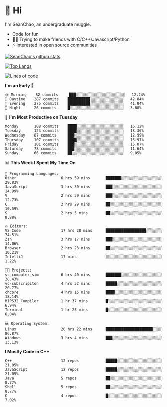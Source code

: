 # 👋 Hi
I'm SeanChao, an undergraduate muggle.

- Code for fun
- 👨‍💻 Trying to make friends with C/C++/Javascript/Python
- ⚡ Interested in open source communities

[![SeanChao's github stats](https://i-github-readme-stats.vercel.app/api?username=seanchao&show_icons=true)](https://github.com/anuraghazra/github-readme-stats)

[![Top Langs](https://i-github-readme-stats.vercel.app/api/top-langs/?username=seanchao&layout=compact)](https://github.com/anuraghazra/github-readme-stats)

<!--START_SECTION:waka-->
![Lines of code](https://img.shields.io/badge/From%20Hello%20World%20I%27ve%20Written-1.6%20million%20lines%20of%20code-blue)

**I'm an Early 🐤** 

```text
🌞 Morning    82 commits     ███░░░░░░░░░░░░░░░░░░░░░░   12.24% 
🌆 Daytime    287 commits    ██████████░░░░░░░░░░░░░░░   42.84% 
🌃 Evening    275 commits    ██████████░░░░░░░░░░░░░░░   41.04% 
🌙 Night      26 commits     █░░░░░░░░░░░░░░░░░░░░░░░░   3.88%

```
📅 **I'm Most Productive on Tuesday** 

```text
Monday       108 commits    ████░░░░░░░░░░░░░░░░░░░░░   16.12% 
Tuesday      123 commits    ████░░░░░░░░░░░░░░░░░░░░░   18.36% 
Wednesday    87 commits     ███░░░░░░░░░░░░░░░░░░░░░░   12.99% 
Thursday     107 commits    ████░░░░░░░░░░░░░░░░░░░░░   15.97% 
Friday       101 commits    ███░░░░░░░░░░░░░░░░░░░░░░   15.07% 
Saturday     78 commits     ███░░░░░░░░░░░░░░░░░░░░░░   11.64% 
Sunday       66 commits     ██░░░░░░░░░░░░░░░░░░░░░░░   9.85%

```


📊 **This Week I Spent My Time On** 

```text
💬 Programming Languages: 
Other                    6 hrs 59 mins       ███████░░░░░░░░░░░░░░░░░░   29.83% 
JavaScript               3 hrs 30 mins       ███░░░░░░░░░░░░░░░░░░░░░░   14.99% 
V                        2 hrs 59 mins       ███░░░░░░░░░░░░░░░░░░░░░░   12.73% 
C                        2 hrs 29 mins       ██░░░░░░░░░░░░░░░░░░░░░░░   10.59% 
S                        2 hrs 5 mins        ██░░░░░░░░░░░░░░░░░░░░░░░   8.88%

🔥 Editors: 
VS Code                  17 hrs 28 mins      ██████████████████░░░░░░░   74.51% 
Zsh                      3 hrs 17 mins       ███░░░░░░░░░░░░░░░░░░░░░░   14.06% 
Browser                  2 hrs 23 mins       ██░░░░░░░░░░░░░░░░░░░░░░░   10.21% 
IntelliJ                 17 mins             ░░░░░░░░░░░░░░░░░░░░░░░░░   1.22%

🐱‍💻 Projects: 
sc_computer_sim          6 hrs 40 mins       ███████░░░░░░░░░░░░░░░░░░   28.43% 
vc-subscripiton          4 hrs 52 mins       █████░░░░░░░░░░░░░░░░░░░░   20.77% 
chcore                   4 hrs 15 mins       ████░░░░░░░░░░░░░░░░░░░░░   18.14% 
MIPS32_Compiler          1 hr 37 mins        █░░░░░░░░░░░░░░░░░░░░░░░░   6.94% 
Terminal                 1 hr 25 mins        █░░░░░░░░░░░░░░░░░░░░░░░░   6.04%

💻 Operating System: 
Linux                    20 hrs 22 mins      █████████████████████░░░░   86.87% 
Windows                  3 hrs 4 mins        ███░░░░░░░░░░░░░░░░░░░░░░   13.13%

```

**I Mostly Code in C++** 

```text
C++                      12 repos            █████░░░░░░░░░░░░░░░░░░░░   21.05% 
JavaScript               12 repos            █████░░░░░░░░░░░░░░░░░░░░   21.05% 
Java                     5 repos             ██░░░░░░░░░░░░░░░░░░░░░░░   8.77% 
Shell                    5 repos             ██░░░░░░░░░░░░░░░░░░░░░░░   8.77% 
C                        4 repos             █░░░░░░░░░░░░░░░░░░░░░░░░   7.02%

```



<!--END_SECTION:waka-->
